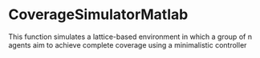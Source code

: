 # CoverageSimulatorMatlab
This function simulates a lattice-based environment in which a group of n agents aim to achieve complete coverage using a minimalistic controller

